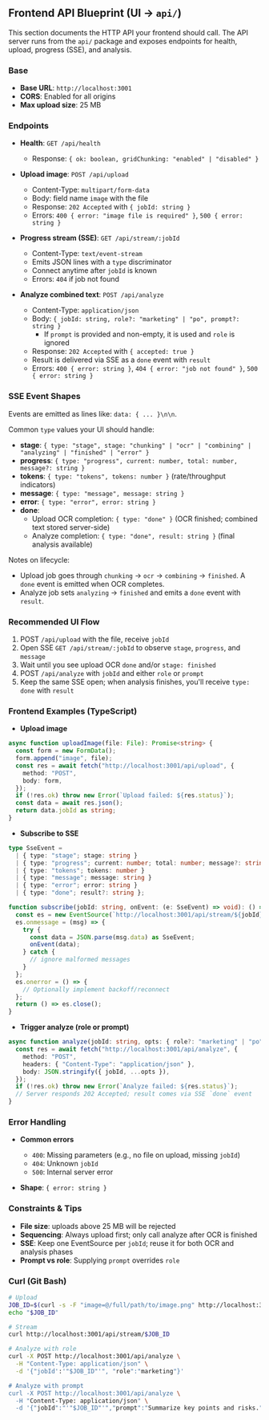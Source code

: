 ## Frontend API Blueprint (UI -> `api/`)

This section documents the HTTP API your frontend should call. The API server runs from the `api/` package and exposes endpoints for health, upload, progress (SSE), and analysis.

### Base

- **Base URL**: `http://localhost:3001`
- **CORS**: Enabled for all origins
- **Max upload size**: 25 MB

### Endpoints

- **Health**: `GET /api/health`
  - Response: `{ ok: boolean, gridChunking: "enabled" | "disabled" }`

- **Upload image**: `POST /api/upload`
  - Content-Type: `multipart/form-data`
  - Body: field name `image` with the file
  - Response: `202 Accepted` with `{ jobId: string }`
  - Errors: `400 { error: "image file is required" }`, `500 { error: string }`

- **Progress stream (SSE)**: `GET /api/stream/:jobId`
  - Content-Type: `text/event-stream`
  - Emits JSON lines with a `type` discriminator
  - Connect anytime after `jobId` is known
  - Errors: `404` if job not found

- **Analyze combined text**: `POST /api/analyze`
  - Content-Type: `application/json`
  - Body: `{ jobId: string, role?: "marketing" | "po", prompt?: string }`
    - If `prompt` is provided and non-empty, it is used and `role` is ignored
  - Response: `202 Accepted` with `{ accepted: true }`
  - Result is delivered via SSE as a `done` event with `result`
  - Errors: `400 { error: string }`, `404 { error: "job not found" }`, `500 { error: string }`

### SSE Event Shapes

Events are emitted as lines like: `data: { ... }\n\n`.

Common `type` values your UI should handle:

- **stage**: `{ type: "stage", stage: "chunking" | "ocr" | "combining" | "analyzing" | "finished" | "error" }`
- **progress**: `{ type: "progress", current: number, total: number, message?: string }`
- **tokens**: `{ type: "tokens", tokens: number }` (rate/throughput indicators)
- **message**: `{ type: "message", message: string }`
- **error**: `{ type: "error", error: string }`
- **done**:
  - Upload OCR completion: `{ type: "done" }` (OCR finished; combined text stored server-side)
  - Analyze completion: `{ type: "done", result: string }` (final analysis available)

Notes on lifecycle:

- Upload job goes through `chunking` → `ocr` → `combining` → `finished`. A `done` event is emitted when OCR completes.
- Analyze job sets `analyzing` → `finished` and emits a `done` event with `result`.

### Recommended UI Flow

1. POST `/api/upload` with the file, receive `jobId`
2. Open SSE `GET /api/stream/:jobId` to observe `stage`, `progress`, and `message`
3. Wait until you see upload OCR `done` and/or `stage: finished`
4. POST `/api/analyze` with `jobId` and either `role` or `prompt`
5. Keep the same SSE open; when analysis finishes, you'll receive `type: done` with `result`

### Frontend Examples (TypeScript)

- **Upload image**

```ts
async function uploadImage(file: File): Promise<string> {
  const form = new FormData();
  form.append("image", file);
  const res = await fetch("http://localhost:3001/api/upload", {
    method: "POST",
    body: form,
  });
  if (!res.ok) throw new Error(`Upload failed: ${res.status}`);
  const data = await res.json();
  return data.jobId as string;
}
```

- **Subscribe to SSE**

```ts
type SseEvent =
  | { type: "stage"; stage: string }
  | { type: "progress"; current: number; total: number; message?: string }
  | { type: "tokens"; tokens: number }
  | { type: "message"; message: string }
  | { type: "error"; error: string }
  | { type: "done"; result?: string };

function subscribe(jobId: string, onEvent: (e: SseEvent) => void): () => void {
  const es = new EventSource(`http://localhost:3001/api/stream/${jobId}`);
  es.onmessage = (msg) => {
    try {
      const data = JSON.parse(msg.data) as SseEvent;
      onEvent(data);
    } catch {
      // ignore malformed messages
    }
  };
  es.onerror = () => {
    // Optionally implement backoff/reconnect
  };
  return () => es.close();
}
```

- **Trigger analyze (role or prompt)**

```ts
async function analyze(jobId: string, opts: { role?: "marketing" | "po"; prompt?: string }) {
  const res = await fetch("http://localhost:3001/api/analyze", {
    method: "POST",
    headers: { "Content-Type": "application/json" },
    body: JSON.stringify({ jobId, ...opts }),
  });
  if (!res.ok) throw new Error(`Analyze failed: ${res.status}`);
  // Server responds 202 Accepted; result comes via SSE `done` event
}
```

### Error Handling

- **Common errors**
  - `400`: Missing parameters (e.g., no file on upload, missing `jobId`)
  - `404`: Unknown `jobId`
  - `500`: Internal server error

- **Shape**: `{ error: string }`

### Constraints & Tips

- **File size**: uploads above 25 MB will be rejected
- **Sequencing**: Always upload first; only call analyze after OCR is finished
- **SSE**: Keep one EventSource per `jobId`; reuse it for both OCR and analysis phases
- **Prompt vs role**: Supplying `prompt` overrides `role`

### Curl (Git Bash)

```bash
# Upload
JOB_ID=$(curl -s -F "image=@/full/path/to/image.png" http://localhost:3001/api/upload | sed -n 's/.*"jobId":"\([^"]*\)".*/\1/p')
echo "$JOB_ID"

# Stream
curl http://localhost:3001/api/stream/$JOB_ID

# Analyze with role
curl -X POST http://localhost:3001/api/analyze \
  -H "Content-Type: application/json" \
  -d '{"jobId':'"$JOB_ID"'", "role":"marketing"}'

# Analyze with prompt
curl -X POST http://localhost:3001/api/analyze \
  -H "Content-Type: application/json" \
  -d '{"jobId":"'"$JOB_ID"'","prompt":"Summarize key points and risks."}'
```
